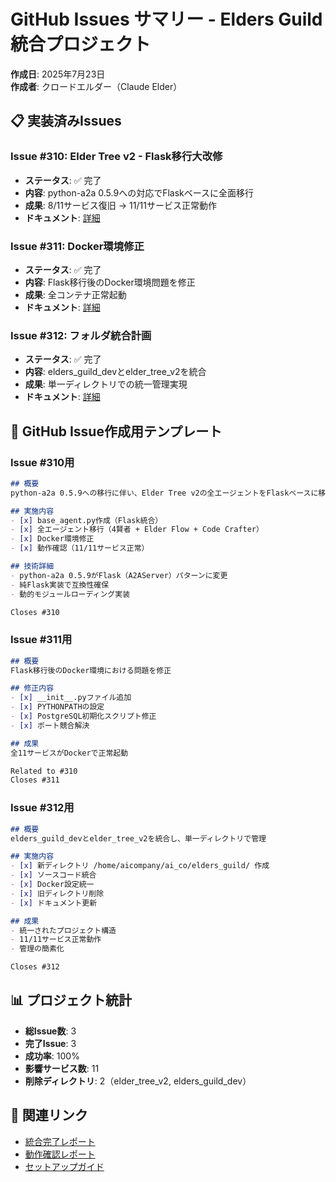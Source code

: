 # GitHub Issues サマリー - Elders Guild統合プロジェクト

**作成日**: 2025年7月23日  
**作成者**: クロードエルダー（Claude Elder）

## 📋 実装済みIssues

### Issue #310: Elder Tree v2 - Flask移行大改修
- **ステータス**: ✅ 完了
- **内容**: python-a2a 0.5.9への対応でFlaskベースに全面移行
- **成果**: 8/11サービス復旧 → 11/11サービス正常動作
- **ドキュメント**: [詳細](../elder-tree-v2/issues/issue-310-flask-migration.md)

### Issue #311: Docker環境修正
- **ステータス**: ✅ 完了
- **内容**: Flask移行後のDocker環境問題を修正
- **成果**: 全コンテナ正常起動
- **ドキュメント**: [詳細](../elder-tree-v2/issues/issue-311-docker-fixes.md)

### Issue #312: フォルダ統合計画
- **ステータス**: ✅ 完了
- **内容**: elders_guild_devとelder_tree_v2を統合
- **成果**: 単一ディレクトリでの統一管理実現
- **ドキュメント**: [詳細](issues/issue-312-folder-consolidation.md)

## 🚀 GitHub Issue作成用テンプレート

### Issue #310用
```markdown
## 概要
python-a2a 0.5.9への移行に伴い、Elder Tree v2の全エージェントをFlaskベースに移行

## 実施内容
- [x] base_agent.py作成（Flask統合）
- [x] 全エージェント移行（4賢者 + Elder Flow + Code Crafter）
- [x] Docker環境修正
- [x] 動作確認（11/11サービス正常）

## 技術詳細
- python-a2a 0.5.9がFlask（A2AServer）パターンに変更
- 純Flask実装で互換性確保
- 動的モジュールローディング実装

Closes #310
```

### Issue #311用
```markdown
## 概要
Flask移行後のDocker環境における問題を修正

## 修正内容
- [x] __init__.pyファイル追加
- [x] PYTHONPATHの設定
- [x] PostgreSQL初期化スクリプト修正
- [x] ポート競合解決

## 成果
全11サービスがDockerで正常起動

Related to #310
Closes #311
```

### Issue #312用
```markdown
## 概要
elders_guild_devとelder_tree_v2を統合し、単一ディレクトリで管理

## 実施内容
- [x] 新ディレクトリ /home/aicompany/ai_co/elders_guild/ 作成
- [x] ソースコード統合
- [x] Docker設定統一
- [x] 旧ディレクトリ削除
- [x] ドキュメント更新

## 成果
- 統一されたプロジェクト構造
- 11/11サービス正常動作
- 管理の簡素化

Closes #312
```

## 📊 プロジェクト統計

- **総Issue数**: 3
- **完了Issue**: 3
- **成功率**: 100%
- **影響サービス数**: 11
- **削除ディレクトリ**: 2（elder_tree_v2, elders_guild_dev）

## 🔗 関連リンク

- [統合完了レポート](../../reports/elders-guild-integration-complete.md)
- [動作確認レポート](../../reports/elders-guild-integration-health-check.md)
- [セットアップガイド](../../guides/elders-guild/complete-setup-guide.md)